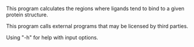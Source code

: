 This program calculates the regions where ligands tend to bind to a given protein structure.

This program calls external programs that may be licensed by third parties.

Using "-h" for help with  input options.

